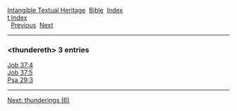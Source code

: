 [Intangible Textual Heritage](../../index)  [Bible](../index) 
[Index](index)   
[t Index](_t_)  
  [Previous](c11568)  [Next](c11570) 

------------------------------------------------------------------------

### &lt;thundereth&gt; 3 entries

[Job 37:4](../kjv/job037.htm#004)  
[Job 37:5](../kjv/job037.htm#005)  
[Psa 29:3](../kjv/psa029.htm#003)  

------------------------------------------------------------------------

[Next: thunderings (6)](c11570)

